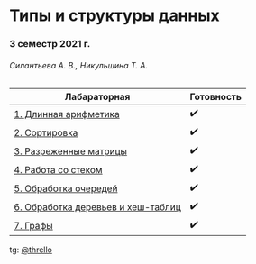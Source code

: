# Типы и структуры данных
### 3 семестр 2021 г.
###### Силантьева А. В., Никульшина Т. А.

| Лабараторная                                   | Готовность         |
|------------------------------------------------|--------------------|
| [1. Длинная арифметика](./lab_01)              | :heavy_check_mark: |
| [2. Сортировка](./lab_02)                      | :heavy_check_mark: |
| [3. Разреженные матрицы](./lab_03)             | :heavy_check_mark: |
| [4. Работа со стеком](./lab_04)                | :heavy_check_mark: |
| [5. Обработка очередей](./lab_05)              | :heavy_check_mark: |
| [6. Обработка деревьев и хеш-таблиц](./lab_06) | :heavy_check_mark: |
| [7. Графы](./lab_07)                           | :heavy_check_mark: |

tg: [@thrello](https://t.me/thrello)